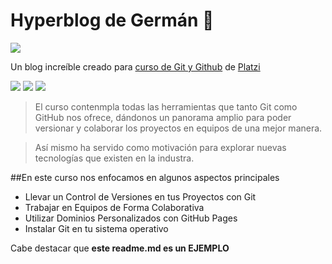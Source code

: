 # Hyperblog de Germán 🐺

![](https://cdn-icons-png.flaticon.com/256/4081/4081853.png)

Un blog increíble creado para [curso de Git y Github](https://platzi.com/cursos/git-github) de [Platzi](https://platzi.com/ "Platzi")

![](https://img.shields.io/github/stars/germantorres33/hyperblog) ![](https://img.shields.io/github/tag/germantorres33/hyperblog) ![](https://img.shields.io/github/issues/germantorres33/hyperblog)

>El curso contenmpla todas las herramientas que tanto Git como GitHub nos ofrece, dándonos un panorama amplio para poder versionar y colaborar los proyectos en equipos de una mejor manera.

>Así mismo ha servido como motivación para explorar nuevas tecnologías que existen en la industra.

##En este curso nos enfocamos en algunos aspectos principales
* Llevar un Control de Versiones en tus Proyectos con Git
* Trabajar en Equipos de Forma Colaborativa
* Utilizar Dominios Personalizados con GitHub Pages
* Instalar Git en tu sistema operativo

Cabe destacar que **este readme.md es un EJEMPLO**